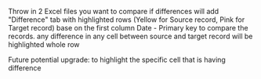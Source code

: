 Throw in 2 Excel files you want to compare
if differences will add "Difference" tab with highlighted rows 
(Yellow for Source record, Pink for Target record)
base on the first column Date - Primary key to compare the records.
any difference in any cell between source and target record will be highlighted whole row

Future potential upgrade: to highlight the specific cell that is having difference
